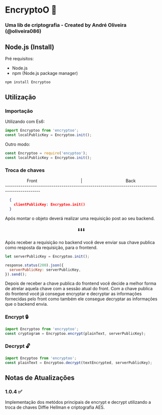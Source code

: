 # EncryptoO 🔐

### Uma lib de criptografia - Created by André Oliveira (@oliveira086)

## Node.js (Install)

Pré requisitos:

- Node.js
- npm (Node.js package  manager)

```bash
npm install Encryptoo
```
## Utilização

### Importação
Utilizando com Es6:

```javascript
import Encryptoo from 'encryptoo';
const localPublicKey = Encryptoo.init();
```

Outro modo:

```javascript
const Encryptoo = require('encyptoo');
const localPublicKey = Encryptoo.init();
```
### Troca de chaves
<div class="headerTrocaDeChaves" style="display: flex; justify-content: space-around">
  <span>Front</span>
  <span>|</span>
  <span>Back</span>
</div>
<div>
    <span>------------------------------------------------------------------------------------------------</span>
</div>

```json
  {
    clientPublicKey: Encryptoo.init()
  }
```
Após montar o objeto deverá realizar uma requisição post ao seu backend.

<div style="display: flex; justify-content: center; align-items: center">
<span>⬇️⬇️⬇️</span>
<br></br>
</div>

Após receber a requisição no backend você deve enviar sua chave publica como resposta da requisição, para o frontend.
```javascript
let serverPublicKey = Encryptoo.init();

response.status(200).json({
  serverPublicKey: serverPublicKey,
}).send();
```
Depois de receber a chave publica do frontend você decide a melhor forma de atrelar aquela chave com a sessão atual do front. Com a chave publica do frontend você já consegue encryptar e decryptar as informações fornecidas pelo front como também ele consegue decryptar as informações que o backend envia.

### Encrypt 🔒
```javascript
import Encryptoo from 'encryptoo';
const cryptogram = Encryptoo.encrypt(plainText, serverPublicKey);
```

### Decrypt 🔓
```javascript
import Encyptoo from 'encryptoo';
const plainText = Encryptoo.decrypt(textEncrypted, serverPublicKey);
```

## Notas de Atualizações
### 1.0.4 ✅
Implementação dos metódos principais de encrypt e decrypt utilizando a troca de chaves Diffie Hellman e criptografia AES.